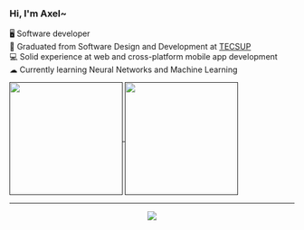 <!-- Simple bio and stats -->

### Hi, I'm Axel~

🖥 Software developer<br>
🏫 Graduated from Software Design and Development at [TECSUP](https://www.tecsup.edu.pe/)<br>
💻 Solid experience at web and cross-platform mobile app development<br>
☁ Currently learning Neural Networks and Machine Learning<br>

<a href="">
  <img height=200 align="center" src="https://github-readme-stats-dtq5.vercel.app/api?username=anderact&count_private=true&show_icons=true&theme=transparent&include_all_commits=true" />
</a>
<a href="">
  <img height=200 align="center" src="https://github-readme-stats-dtq5.vercel.app/api/top-langs/?username=anderact&show_icons=true&theme=transparent&layout=compact&size_weight=0.5&count_weight=0.5" />
</a>
<hr>

<p align="center">
  <a href="https://skillicons.dev">
    <img src="https://skillicons.dev/icons?i=py,cpp,cs,dart,flutter,nodejs,js,html,css,vscode,visualstudio,linux">
  </a>
</p>
